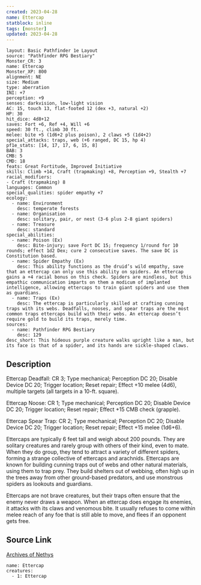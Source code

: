 ```yaml
---
created: 2023-04-28
name: Ettercap
statblock: inline
tags: [monster]
updated: 2023-04-28
---
```

```statblock
layout: Basic Pathfinder 1e Layout
source: "Pathfinder RPG Bestiary"
Monster_CR: 3
name: Ettercap
Monster_XP: 800
alignment: NE
size: Medium
type: aberration
INI: +7
perception: +9
senses: darkvision, low-light vision
AC: 15, touch 13, flat-footed 12 (dex +3, natural +2)
HP: 30
hit_dice: 4d8+12
saves: Fort +6, Ref +4, Will +6
speed: 30 ft., climb 30 ft.
melee: bite +5 (1d6+2 plus poison), 2 claws +5 (1d4+2)
special_attacks: traps, web (+6 ranged, DC 15, hp 4)
pf1e_stats: [14, 17, 17, 6, 15, 8]
BAB: 3
CMB: 5
CMD: 18
feats: Great Fortitude, Improved Initiative
skills: Climb +14, Craft (trapmaking) +8, Perception +9, Stealth +7
racial_modifiers:
- Craft (trapmaking) 8
languages: Common
special_qualities: spider empathy +7
ecology:
  - name: Environment
    desc: temperate forests
  - name: Organisation
    desc: solitary, pair, or nest (3-6 plus 2-8 giant spiders)
  - name: Treasure
    desc: standard
special_abilities:
  - name: Poison (Ex)
    desc: Bite-injury; save Fort DC 15; frequency 1/round for 10 rounds; effect 1d2 Dex; cure 2 consecutive saves. The save DC is Constitution based.
  - name: Spider Empathy (Ex)
    desc: This ability functions as the druid’s wild empathy, save that an ettercap can only use this ability on spiders. An ettercap gains a +4 racial bonus on this check. Spiders are mindless, but this empathic communication imparts on them a modicum of implanted intelligence, allowing ettercaps to train giant spiders and use them as guardians.
  - name: Traps (Ex)
    desc: The ettercap is particularly skilled at crafting cunning traps with its webs. Deadfalls, nooses, and spear traps are the most common traps ettercaps build with their webs. An ettercap doesn’t require gold to build its traps, merely time.
sources:
  - name: Pathfinder RPG Bestiary
    desc: 129
desc_short: This hideous purple creature walks upright like a man, but its face is that of a spider, and its hands are sickle-shaped claws.
```
## Description
Ettercap Deadfall: CR 3; Type mechanical; Perception DC 20; Disable Device DC 20; Trigger location; Reset repair; Effect +10 melee (4d6), multiple targets (all targets in a 10-ft. square).

Ettercap Noose: CR 1; Type mechanical; Perception DC 20; Disable Device DC 20; Trigger location; Reset repair; Effect +15 CMB check (grapple).

Ettercap Spear Trap: CR 2; Type mechanical; Perception DC 20; Disable Device DC 20; Trigger location; Reset repair; Effect +15 melee (1d6+6).

Ettercaps are typically 6 feet tall and weigh about 200 pounds. They are solitary creatures and rarely group with others of their kind, even to mate. When they do group, they tend to attract a variety of different spiders, forming a strange collective of ettercaps and arachnids. Ettercaps are known for building cunning traps out of webs and other natural materials, using them to trap prey. They build shelters out of webbing, often high up in the trees away from other ground-based predators, and use monstrous spiders as lookouts and guardians.

Ettercaps are not brave creatures, but their traps often ensure that the enemy never draws a weapon. When an ettercap does engage its enemies, it attacks with its claws and venomous bite. It usually refuses to come within melee reach of any foe that is still able to move, and flees if an opponent gets free.
## Source Link
[Archives of Nethys](https://aonprd.com/MonsterDisplay.aspx?ItemName=Ettercap)
```encounter-table
name: Ettercap
creatures:
  - 1: Ettercap
```
